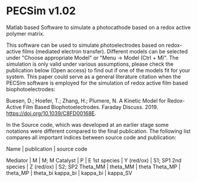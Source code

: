 # PECSim v1.02
Matlab based Software to simulate a photocathode based on a redox active polymer matrix.

This software can be used to simulate photoelectrodes based on redox-active films (mediated electron transfer). Different models can be 
selected under "Choose appropriate Model" or "Menu -> Model (Ctrl + M)". The simulation is only valid under various assumptions, please 
check the publication below (Open access) to find out if one of the models fit for your system. This paper could serve as a general 
literature citation when the PECSim software is employed for the simulation of redox active film based biophotoelectrodes:

Buesen, D.; Hoefer, T.; Zhang, H.; Plumere, N. A Kinetic Model for Redox-Active Film Based Biophotoelectrodes. Faraday Discuss. 2019. 
https://doi.org/10.1039/C8FD00168E.

In the Source code, which was developed at an earlier stage some notations were different compared to the final publication. The following 
list compares all important indices between source code and publication:

Name        | publication | source code

Mediator    | M           | M; M
Catalyst    | P           | E
1st species | Y (red/ox)  | S1; SP1
2nd species | Z (red/ox)  | S2; SP2
Theta_MM    | theta_MM    | theta
Theta_MP    | theta_MP    | theta_bi
kappa_bi    | kappa_bi    | kappa_SV
